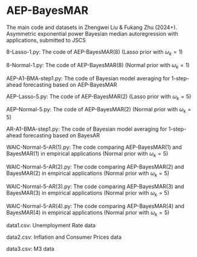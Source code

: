 # AEP-BayesMAR
The main code and datasets in Zhengwei Liu &amp; Fukang Zhu (2024+). Asymmetric exponential power Bayesian median autoregression with applications, submitted to JSCS

8-Lasso-1.py: The code of AEP-BayesMAR(8) (Lasso prior with $\omega_k=1$)

8-Normal-1.py: The code of AEP-BayesMAR(8) (Normal prior with $\omega_k=1$)

AEP-A1-BMA-step1.py: The code of Bayesian model averaging for 1-step-ahead forecasting based on AEP-BayesMAR

AEP-Lasso-5.py: The code of AEP-BayesMAR(2) (Lasso prior with $\omega_k=5$)

AEP-Normal-5.py: The code of AEP-BayesMAR(2) (Normal prior with $\omega_k=5$)

AR-A1-BMA-step1.py: The code of Bayesian model averaging for 1-step-ahead forecasting based on BayesAR

WAIC-Normal-5-AR(1).py: The code comparing AEP-BayesMAR(1) and BayesMAR(1) in empirical applications (Normal prior with $\omega_k=5$)

WAIC-Normal-5-AR(2).py: The code comparing AEP-BayesMAR(2) and BayesMAR(2) in empirical applications (Normal prior with $\omega_k=5$)

WAIC-Normal-5-AR(3).py: The code comparing AEP-BayesMAR(3) and BayesMAR(3) in empirical applications (Normal prior with $\omega_k=5$)

WAIC-Normal-5-AR(4).py: The code comparing AEP-BayesMAR(4) and BayesMAR(4) in empirical applications (Normal prior with $\omega_k=5$)

data1.csv: Unemployment Rate data

data2.csv: Inflation and Consumer Prices data

data3.csv: M3 data
